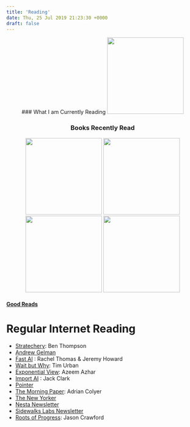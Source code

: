 ```yaml
---
title: 'Reading'
date: Thu, 25 Jul 2019 21:23:30 +0000
draft: false
---
```


<center>
### What I am Currently Reading

<img src="/img/omni.jpg" width="200">

### Books Recently Read

<img src="/img/earthsea.jpg" width="200">

<img src="/img/karamazov.jpg" width="200">

<img src="/img/coates.jpg" width="200">

<img src="/img/palaces.jpg" width="200">

</center>

#### [Good Reads](https://www.goodreads.com/user/show/75265124-judah)

Regular Internet Reading 
=========================

* [Stratechery](https://stratechery.com/): Ben Thompson
* [Andrew Gelman](https://statmodeling.stat.columbia.edu/)
* [Fast AI](https://www.fast.ai/) : Rachel Thomas & Jeremy Howard
* [Wait but Why](https://waitbutwhy.com/): Tim Urban
* [Exponential View](https://www.exponentialview.co/): Azeem Azhar
* [Import AI](https://jack-clark.net/) : Jack Clark
* [Pointer](http://www.pointer.io/)
* [The Morning Paper](https://blog.acolyer.org/): Adrian Colyer
* [The New Yorker](https://www.newyorker.com/)
* [Nesta Newsletter](https://www.nesta.org.uk/)
* [Sidewalks Labs Newsletter](https://www.sidewalklabs.com/)
* [Roots of Progress](https://rootsofprogress.org/): Jason Crawford
